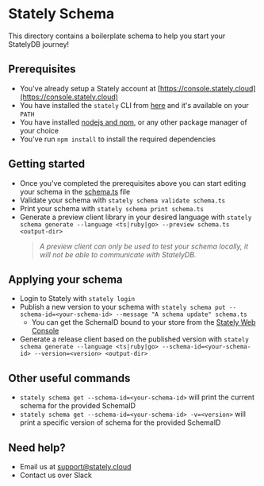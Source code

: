 # Stately Schema
This directory contains a boilerplate schema to help you start your StatelyDB journey!

## Prerequisites
- You've already setup a Stately account at [https://console.stately.cloud](https://console.stately.cloud)
- You have installed the `stately` CLI from [here](https://stately.cloud/downloads) and it's available on your `PATH`
- You have installed [nodejs and npm](https://nodejs.org/en/download/package-manager), or any other package manager of your choice
- You've run `npm install` to install the required dependencies

## Getting started
- Once you've completed the prerequisites above you can start editing your schema in the [schema.ts](./schema.ts) file
- Validate your schema with `stately schema validate schema.ts`
- Print your schema with `stately schema print schema.ts`
- Generate a preview client library in your desired language with `stately schema generate --language <ts|ruby|go> --preview schema.ts <output-dir>`
  > _A preview client can only be used to test your schema locally, it will not be able to communicate with StatelyDB._

## Applying your schema
- Login to Stately with `stately login`
- Publish a new version to your schema with `stately schema put --schema-id=<your-schema-id> --message "A schema update" schema.ts`
  - You can get the SchemaID bound to your store from the [Stately Web Console](https://console.stately.cloud)
- Generate a release client based on the published version with `stately schema generate --language <ts|ruby|go> --schema-id=<your-schema-id> --version=<version> <output-dir>`

## Other useful commands
- `stately schema get --schema-id=<your-schema-id>` will print the current schema for the provided SchemaID
- `stately schema get --schema-id=<your-schema-id> -v=<version>` will print a specific version of schema for the provided SchemaID

## Need help?
- Email us at [support@stately.cloud](mailto:support@stately.cloud)
- Contact us over Slack